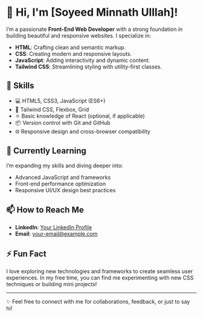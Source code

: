 # 👋 Hi, I'm [Soyeed Minnath Ulllah]!

I’m a passionate **Front-End Web Developer** with a strong foundation in building beautiful and responsive websites. I specialize in:

- **HTML**: Crafting clean and semantic markup.
- **CSS**: Creating modern and responsive layouts.
- **JavaScript**: Adding interactivity and dynamic content.
- **Tailwind CSS**: Streamlining styling with utility-first classes.

## 🚀 Skills

- 💻 HTML5, CSS3, JavaScript (ES6+)
- 🎨 Tailwind CSS, Flexbox, Grid
- ⚛️ Basic knowledge of React (optional, if applicable)
- 📦 Version control with Git and GitHub
- 🌐 Responsive design and cross-browser compatibility

## 🌱 Currently Learning

I’m expanding my skills and diving deeper into:

- Advanced JavaScript and frameworks
- Front-end performance optimization
- Responsive UI/UX design best practices

## 📫 How to Reach Me

- **LinkedIn**: [Your LinkedIn Profile](www.linkedin.com/in/minnathullah)
- **Email**: [your-email@example.com](soyeed.ullah@gmail.com)

## ⚡ Fun Fact

I love exploring new technologies and frameworks to create seamless user experiences. In my free time, you can find me experimenting with new CSS techniques or building mini projects!

---

✨ Feel free to connect with me for collaborations, feedback, or just to say hi!
